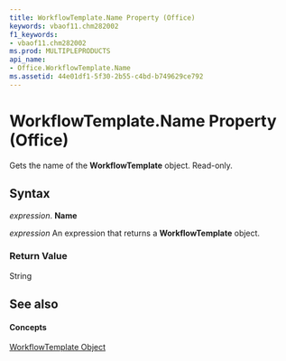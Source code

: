 ```yaml
---
title: WorkflowTemplate.Name Property (Office)
keywords: vbaof11.chm282002
f1_keywords:
- vbaof11.chm282002
ms.prod: MULTIPLEPRODUCTS
api_name:
- Office.WorkflowTemplate.Name
ms.assetid: 44e01df1-5f30-2b55-c4bd-b749629ce792
---
```



# WorkflowTemplate.Name Property (Office)

Gets the name of the  **WorkflowTemplate** object. Read-only.


## Syntax

 _expression_. **Name**

 _expression_ An expression that returns a **WorkflowTemplate** object.


### Return Value

String


## See also


#### Concepts


[WorkflowTemplate Object](workflowtemplate-object-office.md)

